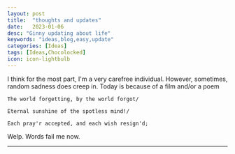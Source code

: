 ```yaml
---
layout: post
title:  "thoughts and updates"
date:   2023-01-06
desc: "Ginny updating about life"
keywords: "ideas,blog,easy,update"
categories: [Ideas]
tags: [Ideas,Chocolocked]
icon: icon-lightbulb
---
```


I think for the most part, I'm a very carefree individual. However, sometimes, random sadness does creep in. 
Today is because of a film and/or a poem
```
The world forgetting, by the world forgot/

Eternal sunshine of the spotless mind!/

Each pray'r accepted, and each wish resign'd;
```

Welp.  Words fail me now.

---

